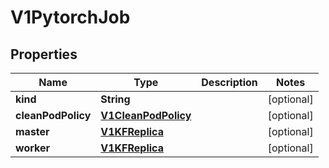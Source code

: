 
# V1PytorchJob

## Properties
Name | Type | Description | Notes
------------ | ------------- | ------------- | -------------
**kind** | **String** |  |  [optional]
**cleanPodPolicy** | [**V1CleanPodPolicy**](V1CleanPodPolicy.md) |  |  [optional]
**master** | [**V1KFReplica**](V1KFReplica.md) |  |  [optional]
**worker** | [**V1KFReplica**](V1KFReplica.md) |  |  [optional]




